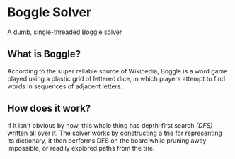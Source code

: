 # Boggle Solver
A dumb, single-threaded Boggle solver

## What is Boggle?
According to the super reliable source of Wikipedia, Boggle is a word game
played using a plastic grid of lettered dice, in which players attempt to find
words in sequences of adjacent letters.

## How does it work?
If it isn't obvious by now, this whole thing has depth-first search *(DFS)*
written all over it. The solver works by constructing a trie for representing
its dictionary, it then performs DFS on the board while pruning away
impossible, or readily explored paths from the trie.

